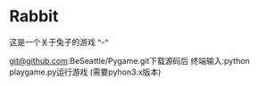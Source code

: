 # Rabbit  

这是一个关于兔子的游戏 ^-^

git@github.com:BeSeattle/Pygame.git下载源码后
终端输入:python playgame.py运行游戏
(需要pyhon3.x版本)
